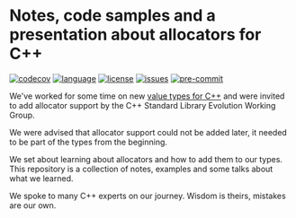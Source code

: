 # Notes, code samples and a presentation about allocators for C++

[![codecov][badge.codecov]][codecov] [![language][badge.language]][language]
[![license][badge.license]][license] [![issues][badge.issues]][issues]
[![pre-commit][badge.pre-commit]][pre-commit]

[badge.language]: https://img.shields.io/badge/language-C%2B%2B14-yellow.svg
[badge.codecov]: https://img.shields.io/codecov/c/github/jbcoe/allocators/master.svg?logo=codecov
[badge.license]: https://img.shields.io/badge/license-MIT-blue.svg
[badge.issues]: https://img.shields.io/github/issues/jbcoe/allocators.svg
[badge.pre-commit]: https://img.shields.io/badge/pre--commit-enabled-brightgreen?logo=pre-commit
[codecov]: https://codecov.io/gh/jbcoe/allocators
[language]: https://en.wikipedia.org/wiki/C%2B%2B14
[license]: https://en.wikipedia.org/wiki/MIT_License
[issues]: http://github.com/jbcoe/allocators/issues
[pre-commit]: https://github.com/pre-commit/pre-commit
[value-types]: https://github.com/jbcoe/value_types

We've worked for some time on new [value types for C++][value-types]
and were invited to add allocator support by the C++ Standard Library
Evolution Working Group.

We were advised that allocator support could not be added later, it needed to be
part of the types from the beginning.

We set about learning about allocators and how to add them to our types. This
repository is a collection of notes, examples and some talks about what we
learned.

We spoke to many C++ experts on our journey. Wisdom is theirs, mistakes are our
own.
